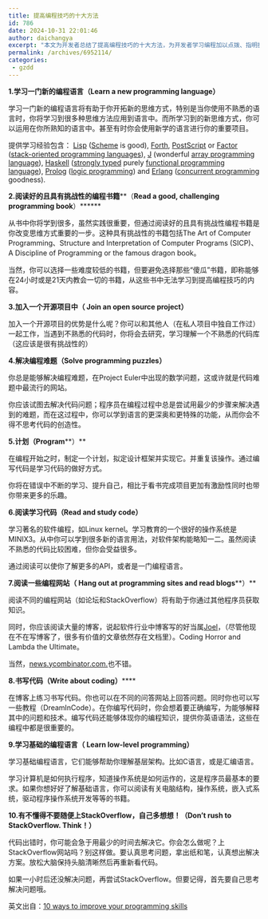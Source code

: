 ```yaml
---
title: 提高编程技巧的十大方法
id: 786
date: 2024-10-31 22:01:46
author: daichangya
excerpt: "本文为开发者总结了提高编程技巧的十大方法，为开发者学习编程加以点拨、指明捷径，有了技巧，在编程时能帮助你事半功倍。1.学习一门新的编程语言（Learn a new programming language）学习一门新的编程语言将有助于你开拓新的思维方式，特别是当你使用不熟悉的语言时，你将学习到很多种思维方法应用到语言中。而所学习到的新思维方式，你可以运用在你所熟知的"
permalink: /archives/6952114/
categories:
 - gzdd
---
```



**1.****学习一门新的编程语言（Learn a new programming language****）**

学习一门新的编程语言将有助于你开拓新的思维方式，特别是当你使用不熟悉的语言时，你将学习到很多种思维方法应用到语言中。而所学习到的新思维方式，你可以运用在你所熟知的语言中。甚至有时你会使用新学的语言进行你的重要项目。

提供学习经验包含： [Lisp](http://en.wikipedia.org/wiki/Lisp_%28programming_language%29) ([Scheme](http://en.wikipedia.org/wiki/Scheme_%28programming_language%29) is good), [Forth](http://en.wikipedia.org/wiki/Forth_%28programming_language%29), [PostScript](http://en.wikipedia.org/wiki/PostScript) or [Factor](http://factorcode.org/) ([stack-oriented programming languages](http://en.wikipedia.org/wiki/Stack-oriented_programming_language)), [J](http://www.antoarts.com/the-j-programming-language-an-introduction-and-tutorial/) (wonderful [array programming language](http://en.wikipedia.org/wiki/Array_programming)), [Haskell](http://haskell.org/haskellwiki/Haskell) ([strongly typed](http://en.wikipedia.org/wiki/Strong_typing) purely [functional programming language](http://en.wikipedia.org/wiki/Functional_programming)), [Prolog](http://en.wikipedia.org/wiki/Prolog) ([logic programming](http://en.wikipedia.org/wiki/Logic_programming)) and [Erlang](http://en.wikipedia.org/wiki/Erlang_%28programming_language%29) ([concurrent programming](http://en.wikipedia.org/wiki/Concurrent_computing) goodness).

**2.阅读好的且具有挑战性的编程书籍****（**Read a good, challenging programming book**）******

从书中你将学到很多，虽然实践很重要，但通过阅读好的且具有挑战性编程书籍是你改变思维方式重要的一步。这种具有挑战性的书籍包括The Art of Computer Programming、Structure and Interpretation of Computer Programs (SICP)、A Discipline of Programming or the famous dragon book。

当然，你可以选择一些难度较低的书籍，但要避免选择那些“傻瓜”书籍，即称能够在24小时或是21天内教会一切的书籍，从这些书中无法学习到提高编程技巧的内容。

**3.****加入一个开源项目中（ Join an open source project****）**

加入一个开源项目的优势是什么呢？你可以和其他人（在私人项目中独自工作过）一起工作，当遇到不熟悉的代码时，你将会去研究，学习理解一个不熟悉的代码库（这应该是很有挑战性的）

**4.解决编程难题（Solve programming puzzles）**

你总是能够解决编程难题，在Project Euler中出现的数学问题，这或许就是代码难题中最流行的网站。

你应该试图去解决代码问题；程序员在编程过程中总是尝试用最少的步骤来解决遇到的难题，而在这过程中，你可以学到语言的更深奥和更特殊的功能，从而你会不得不思考代码的创造性。

**5.计划（Program****）**

在编程开始之时，制定一个计划，拟定设计框架并实现它。并重复该操作。通过编写代码是学习代码的做好方式。

你将在错误中不断的学习、提升自己，相比于看书完成项目更加有激励性同时也带你带来更多的乐趣。

**6.****阅读学习代码（Read and study code****）**

学习著名的软件编程，如Linux kernel。学习教育的一个很好的操作系统是MINIX3。从中你可以学到很多新的语言用法，对软件架构能略知一二。虽然阅读不熟悉的代码比较困难，但你会受益很多。

通过阅读可以使你了解更多的API，或者是一门编程语言。

**7.阅读一些编程网站（ Hang out at programming sites and read blogs****）**

阅读不同的编程网站（如论坛和StackOverflow）将有助于你通过其他程序员获取知识。

同时，你应该阅读大量的博客，说起软件行业中博客写的好当属[Joel](http://www.joelonsoftware.com/)，（尽管他现在不在写博客了，很多有价值的文章依然存在文档里）。Coding Horror and Lambda the Ultimate。

当然，[news.ycombinator.com.](https://www.csdn.net/article/2011-07-05/news.ycombinator.com.)也不错。

**8.**书写代码（**Write about coding**）********

在博客上练习书写代码。你也可以在不同的问答网站上回答问题。同时你也可以写一些教程（DreamInCode）。在你编写代码时，你会想着要正确编写，为能够解释其中的问题和技术。编写代码还能够体现你的编程知识，提供你英语语法，这些在编程中都是很重要的。

**9.学习基础的编程语言（ Learn low-level programming）**

学习基础编程语言，它们能够帮助你理解基层架构。比如C语言，或是汇编语言。

学习计算机是如何执行程序，知道操作系统是如何运作的，这是程序员最基本的要求。如果你想好好了解基础语言，你可以阅读有关电脑结构，操作系统，嵌入式系统，驱动程序操作系统开发等等的书籍。

**10.****有不懂得不要随便上StackOverflow，自己多想想！（Don’t rush to StackOverflow. Think****！）**

代码出错时，你可能会急于用最少的时间去解决它。你会怎么做呢？上StackOverflow网站吗？别这样做。要认真思考问题，拿出纸和笔，认真想出解决方案。放松大脑保持头脑清晰然后再重新看代码。

如果一小时后还没解决问题，再尝试StackOverflow。但要记得，首先要自己思考解决问题哦。

英文出自：[10 ways to improve your programming skills](http://www.antoarts.com/10-ways-to-improve-your-programming-skills/)
